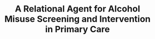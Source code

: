 ---
name: "A Relational Agent For Alcohol Misuse"
title: "A Relational Agent for Alcohol Misuse Screening and Intervention in Primary Care"
journal: "journal name" 
project: "Alcohol Treatment for Veterans"
event: "CHI'17 Workshop on Interactive Systems in Healthcare (2017)"
authors:
- name: "Zhou, S."
- name: "Bickmore, T."
- name: "Rubin, A."
- name: "Yeksigian, K."
- name: "Foster, R."
- name: "Heilman, M."
- name: "Simon, S."
year: 2017
resources:
- name: "WISH17-VA"
  src: "WISH17-VA.pdf"
external_url: null
draft: false 
headless: true
---